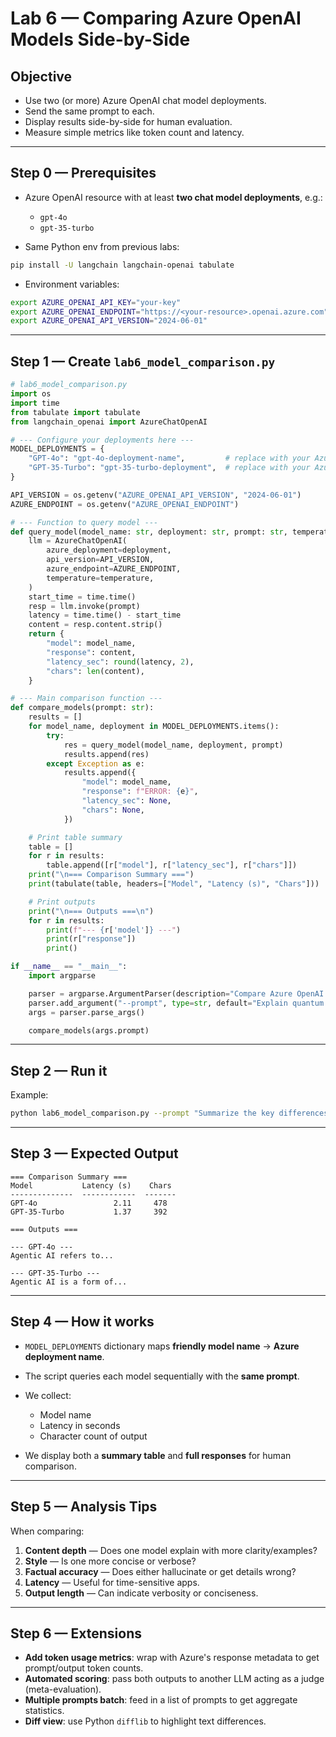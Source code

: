 
# Lab 6 — Comparing Azure OpenAI Models Side-by-Side

## Objective

* Use two (or more) Azure OpenAI chat model deployments.
* Send the same prompt to each.
* Display results side-by-side for human evaluation.
* Measure simple metrics like token count and latency.

---

## Step 0 — Prerequisites

* Azure OpenAI resource with at least **two chat model deployments**, e.g.:

  * `gpt-4o`
  * `gpt-35-turbo`
* Same Python env from previous labs:

```bash
pip install -U langchain langchain-openai tabulate
```

* Environment variables:

```bash
export AZURE_OPENAI_API_KEY="your-key"
export AZURE_OPENAI_ENDPOINT="https://<your-resource>.openai.azure.com"
export AZURE_OPENAI_API_VERSION="2024-06-01"
```

---

## Step 1 — Create `lab6_model_comparison.py`

```python
# lab6_model_comparison.py
import os
import time
from tabulate import tabulate
from langchain_openai import AzureChatOpenAI

# --- Configure your deployments here ---
MODEL_DEPLOYMENTS = {
    "GPT-4o": "gpt-4o-deployment-name",         # replace with your Azure deployment name
    "GPT-35-Turbo": "gpt-35-turbo-deployment",  # replace with your Azure deployment name
}

API_VERSION = os.getenv("AZURE_OPENAI_API_VERSION", "2024-06-01")
AZURE_ENDPOINT = os.getenv("AZURE_OPENAI_ENDPOINT")

# --- Function to query model ---
def query_model(model_name: str, deployment: str, prompt: str, temperature=0):
    llm = AzureChatOpenAI(
        azure_deployment=deployment,
        api_version=API_VERSION,
        azure_endpoint=AZURE_ENDPOINT,
        temperature=temperature,
    )
    start_time = time.time()
    resp = llm.invoke(prompt)
    latency = time.time() - start_time
    content = resp.content.strip()
    return {
        "model": model_name,
        "response": content,
        "latency_sec": round(latency, 2),
        "chars": len(content),
    }

# --- Main comparison function ---
def compare_models(prompt: str):
    results = []
    for model_name, deployment in MODEL_DEPLOYMENTS.items():
        try:
            res = query_model(model_name, deployment, prompt)
            results.append(res)
        except Exception as e:
            results.append({
                "model": model_name,
                "response": f"ERROR: {e}",
                "latency_sec": None,
                "chars": None,
            })

    # Print table summary
    table = []
    for r in results:
        table.append([r["model"], r["latency_sec"], r["chars"]])
    print("\n=== Comparison Summary ===")
    print(tabulate(table, headers=["Model", "Latency (s)", "Chars"]))

    # Print outputs
    print("\n=== Outputs ===\n")
    for r in results:
        print(f"--- {r['model']} ---")
        print(r["response"])
        print()

if __name__ == "__main__":
    import argparse

    parser = argparse.ArgumentParser(description="Compare Azure OpenAI models on same prompt")
    parser.add_argument("--prompt", type=str, default="Explain quantum computing in simple terms.")
    args = parser.parse_args()

    compare_models(args.prompt)
```

---

## Step 2 — Run it

Example:

```bash
python lab6_model_comparison.py --prompt "Summarize the key differences between Agentic AI and traditional AI systems."
```

---

## Step 3 — Expected Output

```
=== Comparison Summary ===
Model           Latency (s)    Chars
--------------  ------------  -------
GPT-4o                 2.11     478
GPT-35-Turbo           1.37     392

=== Outputs ===

--- GPT-4o ---
Agentic AI refers to...

--- GPT-35-Turbo ---
Agentic AI is a form of...
```

---

## Step 4 — How it works

* `MODEL_DEPLOYMENTS` dictionary maps **friendly model name** → **Azure deployment name**.
* The script queries each model sequentially with the **same prompt**.
* We collect:

  * Model name
  * Latency in seconds
  * Character count of output
* We display both a **summary table** and **full responses** for human comparison.

---

## Step 5 — Analysis Tips

When comparing:

1. **Content depth** — Does one model explain with more clarity/examples?
2. **Style** — Is one more concise or verbose?
3. **Factual accuracy** — Does either hallucinate or get details wrong?
4. **Latency** — Useful for time-sensitive apps.
5. **Output length** — Can indicate verbosity or conciseness.

---

## Step 6 — Extensions

* **Add token usage metrics**: wrap with Azure's response metadata to get prompt/output token counts.
* **Automated scoring**: pass both outputs to another LLM acting as a judge (meta-evaluation).
* **Multiple prompts batch**: feed in a list of prompts to get aggregate statistics.
* **Diff view**: use Python `difflib` to highlight text differences.


